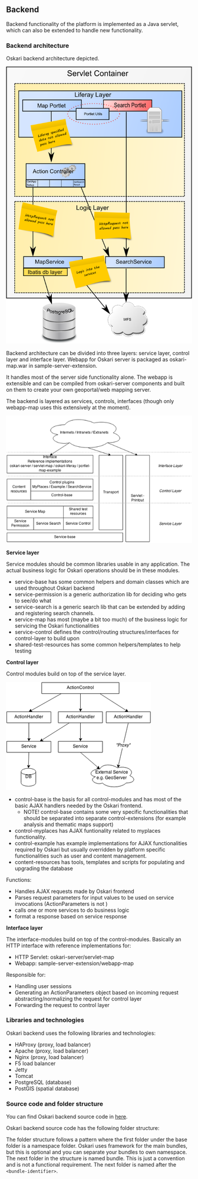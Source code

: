 ## Backend

Backend functionality of the platform is implemented as a Java servlet, which can also be extended to handle new functionality.

### Backend architecture

Oskari backend architecture depicted.

![oskari_architecture_backend.png](../resources/images/oskari_architecture_backend.png)

Backend architecture can be divided into three layers: service layer, control layer and interface layer. Webapp for Oskari server is packaged as oskari-map.war in sample-server-extension.

It handles most of the server side functionality alone. The webapp is extensible and can be compiled from oskari-server components and built on them to create your own geoportal/web mapping server.

The backend is layered as services, controls, interfaces (though only webapp-map uses this extensively at the moment).

![components.png](../resources/images/components.png)

**Service layer**

Service modules should be common libraries usable in any application. The actual business logic for Oskari operations should be in these modules.

* service-base has some common helpers and domain classes which are used throughout Oskari backend
* service-permission is a generic authorization lib for deciding who gets to see/do what
* service-search is a generic search lib that can be extended by adding and registering search channels.
* service-map has most (maybe a bit too much) of the business logic for servicing the Oskari functionalities
* service-control defines the control/routing structures/interfaces for control-layer to build upon
* shared-test-resources has some common helpers/templates to help testing

**Control layer**

Control modules build on top of the service layer.

![Service.png](../resources/images/Service.png)

* control-base is the basis for all control-modules and has most of the basic AJAX handlers needed by the Oskari frontend.
	* NOTE! control-base contains some very specific functionalities that should be separated into separate control-extensions (for example analysis and thematic maps support)
* control-myplaces has AJAX funtionality related to myplaces functionality.
* control-example has example implementations for AJAX functionalities required by Oskari but usually overridden by platform specific functionalities such as user and content management.
* content-resources has tools, templates and scripts for populating and upgrading the database

Functions:
* Handles AJAX requests made by Oskari frontend
* Parses request parameters for input values to be used on service invocations (ActionParameters is not )
* calls one or more services to do business logic
* format a response based on service response

**Interface layer**

The interface-modules build on top of the control-modules. Basically an HTTP interface with reference implementations for:

* HTTP Servlet: oskari-server/servlet-map
* Webapp: sample-server-extension/webapp-map

Responsible for:

* Handling user sessions
* Generating an ActionParameters object based on incoming request abstracting/normalizing the request for control layer
* Forwarding the request to control layer

### Libraries and technologies

Oskari backend uses the following libraries and technologies:

* HAProxy (proxy, load balancer)
* Apache (proxy, load balancer)
* Nginx (proxy, load balancer)
* F5 load balancer
* Jetty
* Tomcat
* PostgreSQL (database)
* PostGIS (spatial database)

### Source code and folder structure

You can find Oskari backend source code in [here](https://github.com/oskariorg/oskari-server).

Oskari backend source code has the following folder structure:

The folder structure follows a pattern where the first folder under the base folder is a namespace folder. Oskari uses framework for the main bundles, but this is optional and you can separate your bundles to own namespace. The next folder in the structure is named bundle. This is just a convention and is not a functional requirement. The next folder is named after the ```<bundle-identifier>```.